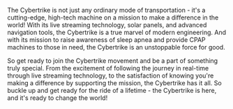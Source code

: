 The Cybertrike is not just any ordinary mode of transportation - it's a cutting-edge, high-tech machine on a mission to make a difference in the world! With its live streaming technology, solar panels, and advanced navigation tools, the Cybertrike is a true marvel of modern engineering. And with its mission to raise awareness of sleep apnea and provide CPAP machines to those in need, the Cybertrike is an unstoppable force for good.

So get ready to join the Cybertrike movement and be a part of something truly special. From the excitement of following the journey in real-time through live streaming technology, to the satisfaction of knowing you're making a difference by supporting the mission, the Cybertrike has it all. So buckle up and get ready for the ride of a lifetime - the Cybertrike is here, and it's ready to change the world!
